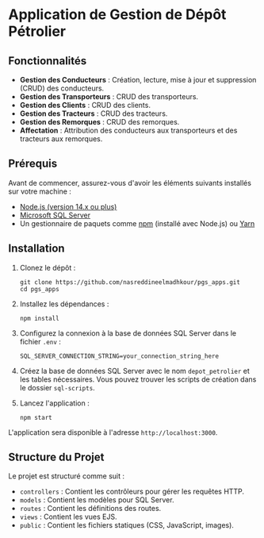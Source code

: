 # Application de Gestion de Dépôt Pétrolier

## Fonctionnalités

- **Gestion des Conducteurs** : Création, lecture, mise à jour et suppression (CRUD) des conducteurs.
- **Gestion des Transporteurs** : CRUD des transporteurs.
- **Gestion des Clients** : CRUD des clients.
- **Gestion des Tracteurs** : CRUD des tracteurs.
- **Gestion des Remorques** : CRUD des remorques.
- **Affectation** : Attribution des conducteurs aux transporteurs et des tracteurs aux remorques.

## Prérequis

Avant de commencer, assurez-vous d'avoir les éléments suivants installés sur votre machine :

- [Node.js (version 14.x ou plus)](https://nodejs.org/)
- [Microsoft SQL Server](https://www.microsoft.com/fr-fr/sql-server/sql-server-downloads)
- Un gestionnaire de paquets comme [npm](https://www.npmjs.com/) (installé avec Node.js) ou [Yarn](https://yarnpkg.com/)

## Installation

1. Clonez le dépôt :

    ```
    git clone https://github.com/nasreddineelmadhkour/pgs_apps.git
    cd pgs_apps
    ```

2. Installez les dépendances :

    ```
    npm install
    ```

3. Configurez la connexion à la base de données SQL Server dans le fichier `.env` :

    ```
    SQL_SERVER_CONNECTION_STRING=your_connection_string_here
    ```

4. Créez la base de données SQL Server avec le nom `depot_petrolier` et les tables nécessaires. Vous pouvez trouver les scripts de création dans le dossier `sql-scripts`.

5. Lancez l'application :

    ```
    npm start
    ```

L'application sera disponible à l'adresse `http://localhost:3000`.

## Structure du Projet

Le projet est structuré comme suit :

- `controllers` : Contient les contrôleurs pour gérer les requêtes HTTP.
- `models` : Contient les modèles pour SQL Server.
- `routes` : Contient les définitions des routes.
- `views` : Contient les vues EJS.
- `public` : Contient les fichiers statiques (CSS, JavaScript, images).

<!-- Continue with other sections like Usage, Contribution, License, Acknowledgments -->
